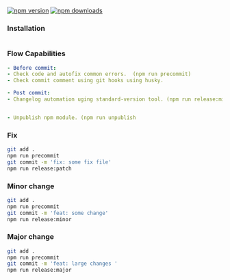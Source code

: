 [![npm version](https://badge.fury.io/js/base-es6-template.svg)](https://badge.fury.io/js/base-es6-template)
[![npm downloads](https://img.shields.io/npm/dt/base-es6-template.svg?style=flat)](https://www.npmjs.com/package/base-es6-template)

### Installation
```bash
```

### Flow Capabilities
```yaml
- Before commit:
- Check code and autofix common errors.  (npm run precommit)
- Check commit comment using git hooks using husky.

- Post commit:
- Changelog automation uging standard-version tool. (npm run release:minor)


- Unpublish npm module. (npm run unpublish
```

### Fix
```bash
git add .
npm run precommit
git commit -m 'fix: some fix file'
npm run release:patch
```

### Minor change
```bash
git add .
npm run precommit
git commit -m 'feat: some change'
npm run release:minor
```

### Major change
```bash
git add .
npm run precommit
git commit -m 'feat: large changes '
npm run release:major
```
